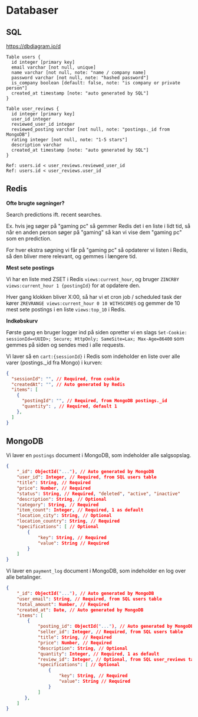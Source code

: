 # Databaser

## SQL

https://dbdiagram.io/d

```dbml
Table users {
  id integer [primary key]
  email varchar [not null, unique]
  name varchar [not null, note: "name / company name]
  password varchar [not null, note: "hashed password"]
  is_company boolean [default: false, note: "is company or private person"]
  created_at timestamp [note: "auto generated by SQL"]
}

Table user_reviews {
  id integer [primary key]
  user_id integer
  reviewed_user_id integer
  reviewed_posting varchar [not null, note: "postings._id from MongoDB"]
  rating integer [not null, note: "1-5 stars"]
  description varchar
  created_at timestamp [note: "auto generated by SQL"]
}

Ref: users.id < user_reviews.reviewed_user_id
Ref: users.id < user_reviews.user_id
```

## Redis

**Ofte brugte søgninger?**

Search predictions ift. recent searches.

Ex. hvis jeg søger på "gaming pc" så gemmer Redis det i en liste i lidt tid, så når en anden person søger på "gaming" så kan vi vise dem "gaming pc" som en prediction.

For hver ekstra søgning vi får på "gaming pc" så opdaterer vi listen i Redis, så den bliver mere relevant, og gemmes i længere tid.

**Mest sete postings**

Vi har en liste med ZSET i Redis `views:current_hour`, og bruger `ZINCRBY views:current_hour 1 {postingId}` for at opdatere den.

Hver gang klokken bliver X:00, så har vi et cron job / scheduled task der kører `ZREVRANGE views:current_hour 0 10 WITHSCORES` og gemmer de 10 mest sete postings i en liste `views:top_10` i Redis.

**Indkøbskurv**

Første gang en bruger logger ind på siden opretter vi en slags `Set-Cookie: sessionId=<UUID>; Secure; HttpOnly; SameSite=Lax; Max-Age=86400` som gemmes på siden og sendes med i alle requests.

Vi laver så en `cart:{sessionId}` i Redis som indeholder en liste over alle varer (postings._id fra Mongo) i kurven:

```json
{
  "sessionId": "", // Required, from cookie
  "createdAt": "", // Auto generated by Redis
  "items": [
    {
      "postingId": "", // Required, from MongoDB postings._id
      "quantity": , // Required, default 1
    },
  ]
}
```

## MongoDB

Vi laver en `postings` document i MongoDB, som indeholder alle salgsopslag.

```json
{
    "_id": ObjectId("..."), // Auto generated by MongoDB
    "user_id": Integer, // Required, from SQL users table
    "title": String, // Required
    "price": Number, // Required
    "status": String, // Required, "deleted", "active", "inactive"
    "description": String, // Optional
    "category": String, // Required
    "item_count": Integer, // Required, 1 as default
    "location_city": String, // Optional
    "location_country": String, // Required
    "specifications": [ // Optional
        {
            "key": String, // Required
            "value": String // Required
        }
    ]
}
```

Vi laver en `payment_log` document i MongoDB, som indeholder en log over alle betalinger.

```json
{
    "_id": ObjectId("..."), // Auto generated by MongoDB
    "user_email": String, // Required, from SQL users table
    "total_amount": Number, // Required
    "created_at": Date, // Auto generated by MongoDB
    "items": [
        {
            "posting_id": ObjectId("..."), // Auto generated by MongoDB
            "seller_id": Integer, // Required, from SQL users table
            "title": String, // Required
            "price": Number, // Required
            "description": String, // Optional
            "quantity": Integer, // Required, 1 as default
            "review_id": Integer, // Optional, from SQL user_reviews table
            "specifications": [ // Optional
                {
                    "key": String, // Required
                    "value": String // Required
                }
            ]
       },
    ]
}
```
